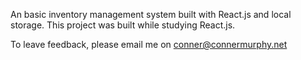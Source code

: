 An basic inventory management system built with React.js and local storage. This project was built while studying React.js.

To leave feedback, please email me on conner@connermurphy.net
